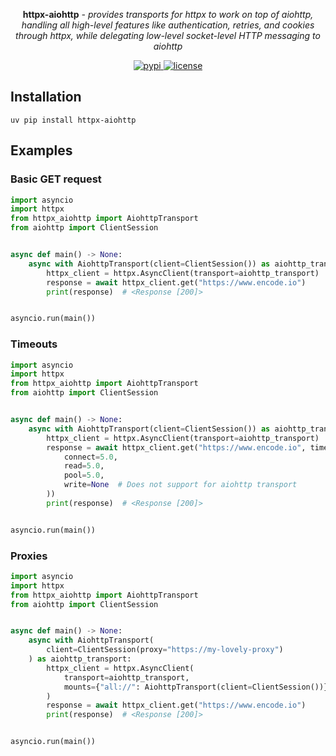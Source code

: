 
<p align="center"><strong>httpx-aiohttp</strong> <em>- provides transports for httpx to work on top of aiohttp, handling all high-level features like authentication, retries, and cookies through httpx, while delegating low-level socket-level HTTP messaging to aiohttp</em></p>

<p align="center">

  <a href="https://pypi.org/project/httpx-aiohttp">
      <img src="https://img.shields.io/pypi/v/httpx-aiohttp.svg" alt="pypi">
  </a>

  <a href="https://img.shields.io/pypi/l/httpx-aiohttp">
      <img src="https://img.shields.io/pypi/l/httpx-aiohttp" alt="license">
  </a>
</p>

## Installation

```shell
uv pip install httpx-aiohttp
```

## Examples

### Basic GET request

```python
import asyncio
import httpx
from httpx_aiohttp import AiohttpTransport
from aiohttp import ClientSession


async def main() -> None:
    async with AiohttpTransport(client=ClientSession()) as aiohttp_transport:
        httpx_client = httpx.AsyncClient(transport=aiohttp_transport)
        response = await httpx_client.get("https://www.encode.io")
        print(response)  # <Response [200]>


asyncio.run(main())
```

### Timeouts

```python
import asyncio
import httpx
from httpx_aiohttp import AiohttpTransport
from aiohttp import ClientSession


async def main() -> None:
    async with AiohttpTransport(client=ClientSession()) as aiohttp_transport:
        httpx_client = httpx.AsyncClient(transport=aiohttp_transport)
        response = await httpx_client.get("https://www.encode.io", timeout=httpx.Timeout(
            connect=5.0,
            read=5.0,
            pool=5.0,
            write=None  # Does not support for aiohttp transport
        ))
        print(response)  # <Response [200]>


asyncio.run(main())
```

### Proxies

```python
import asyncio
import httpx
from httpx_aiohttp import AiohttpTransport
from aiohttp import ClientSession


async def main() -> None:
    async with AiohttpTransport(
        client=ClientSession(proxy="https://my-lovely-proxy")
    ) as aiohttp_transport:
        httpx_client = httpx.AsyncClient(
            transport=aiohttp_transport,
            mounts={"all://": AiohttpTransport(client=ClientSession())},
        )
        response = await httpx_client.get("https://www.encode.io")
        print(response)  # <Response [200]>


asyncio.run(main())
```
